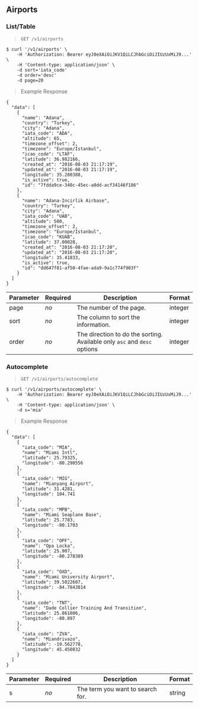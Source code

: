 ## Airports
### List/Table
> `GET /v1/airports`

```shell
$ curl '/v1/airports' \
    -H 'Authorization: Bearer eyJ0eXAiOiJKV1QiLCJhbGciOiJIUzUxMiJ9...' \
    -H 'Content-type: application/json' \
    -d sort='iata_code'
    -d order='desc'
    -d page=20
```

> Example Response

```
{
  "data": [
    {
      "name": "Adana",
      "country": "Turkey",
      "city": "Adana",
      "iata_code": "ADA",
      "altitude": 65,
      "timezone_offset": 2,
      "timezone": "Europe/Istanbul",
      "icao_code": "LTAF",
      "latitude": 36.982166,
      "created_at": "2016-08-03 21:17:19",
      "updated_at": "2016-08-03 21:17:19",
      "longitude": 35.280388,
      "is_active": true,
      "id": "7fdda9ce-340c-45ec-a0dd-acf34146f186"
    },
    {
      "name": "Adana-Incirlik Airbase",
      "country": "Turkey",
      "city": "Adana",
      "iata_code": "UAB",
      "altitude": 500,
      "timezone_offset": 2,
      "timezone": "Europe/Istanbul",
      "icao_code": "KUAB",
      "latitude": 37.00028,
      "created_at": "2016-08-03 21:17:20",
      "updated_at": "2016-08-03 21:17:20",
      "longitude": 35.41833,
      "is_active": true,
      "id": "dd647f81-af50-4fae-ada9-9a1c774f903f"
    }
  ]
}
```

| Parameter | Required | Description                         | Format  |
|-----------|----------|-------------------------------------|---------|
| page      | *no*     | The number of the page.                                                  | integer |
| sort      | *no*     | The column to sort the information.                                      | integer |
| order     | *no*     | The direction to do the sorting. Available only `asc` and `desc` options | integer |

### Autocomplete
> `GET /v1/airports/autocomplete`

```shell
$ curl '/v1/airports/autocomplete' \
    -H 'Authorization: Bearer eyJ0eXAiOiJKV1QiLCJhbGciOiJIUzUxMiJ9...' \
    -H 'Content-type: application/json' \
    -d s='mia'
```

> Example Response

```
{
  "data": [
    {
      "iata_code": "MIA",
      "name": "Miami Intl",
      "latitude": 25.79325,
      "longitude": -80.290556
    },
    {
      "iata_code": "MIG",
      "name": "Mianyang Airport",
      "latitude": 31.4281,
      "longitude": 104.741
    },
    {
      "iata_code": "MPB",
      "name": "Miami Seaplane Base",
      "latitude": 25.7783,
      "longitude": -80.1703
    },
    {
      "iata_code": "OPF",
      "name": "Opa Locka",
      "latitude": 25.907,
      "longitude": -80.278389
    },
    {
      "iata_code": "OXD",
      "name": "Miami University Airport",
      "latitude": 39.5022607,
      "longitude": -84.7843814
    },
    {
      "iata_code": "TNT",
      "name": "Dade Collier Training And Transition",
      "latitude": 25.861806,
      "longitude": -80.897
    },
    {
      "iata_code": "ZVA",
      "name": "Miandrivazo",
      "latitude": -19.562778,
      "longitude": 45.450832
    }
  ]
}
```

| Parameter | Required | Description                      | Format |
|-----------|----------|----------------------------------|--------|
| s         | *no*     | The term you want to search for. | string |
